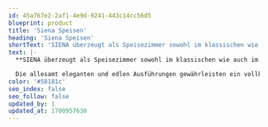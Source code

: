 ```yaml
---
id: 45a767e2-2af1-4e9d-9241-443c14cc56d5
blueprint: product
title: 'Siena Speisen'
heading: 'Siena Speisen'
shortText: 'SIENA überzeugt als Speisezimmer sowohl im klassischen wie auch im modernen Stil. Es bietet in vielfältigen Ausführungen immer ein Ambiente, das auch von ausgewiesenen Gourmets als sehr geschmackssicher empfunden wird.'
text: |-
  **SIENA überzeugt als Speisezimmer sowohl im klassischen wie auch im modernen Stil. Es bietet in vielfältigen Ausführungen immer ein Ambiente, das auch von ausgewiesenen Gourmets als sehr geschmackssicher empfunden wird.**

  Die allesamt eleganten und edlen Ausführungen gewährleisten ein vollkommen harmonisches Wohnbild, bei dem sich die Stunden im Kreis der Familie und Freunde entspannt genießen lassen.
color: '#58181c'
seo_index: false
seo_follow: false
updated_by: 1
updated_at: 1700957630
---
```

